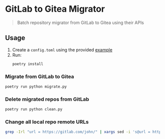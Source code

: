 # GitLab to Gitea Migrator
> Batch repository migrator from GitLab to Gitea using their APIs

## Usage
1. Create a `config.toml` using the provided [example](config.toml.example)
2. Run:
    ```python
    poetry install
    ```

### Migrate from GitLab to Gitea
```python
poetry run python migrate.py
```

### Delete migrated repos from GitLab
```python
poetry run python clean.py
```

### Change all local repo remote URLs
```bash
grep -Irl "url = https://gitlab.com/john/" | xargs sed -i 's@url = https://gitlab.com/john/@url = https://git.example.com/john/@g'
```